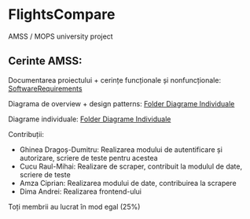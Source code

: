 # FlightsCompare
AMSS / MOPS university project

## Cerinte AMSS:

Documentarea proiectului + cerințe funcționale și nonfuncționale: [SoftwareRequirements](https://github.com/DragosGhinea/FlightsCompare/blob/main/AMSS/SoftwareRequirements.pdf)

Diagrama de overview + design patterns: [Folder Diagrame Individuale](https://github.com/DragosGhinea/FlightsCompare/blob/main/AMSS/DiagramaGenerala_DesignPatterns.pdf)

Diagrame individuale: [Folder Diagrame Individuale](https://github.com/DragosGhinea/FlightsCompare/tree/main/AMSS/individuale)

Contribuții:
 * Ghinea Dragoș-Dumitru: Realizarea modului de autentificare și autorizare, scriere de teste pentru acestea
 * Cucu Raul-Mihai: Realizare de scraper, contribuit la modulul de date, scriere de teste
 * Amza Ciprian: Realizarea modului de date, contribuirea la scrapere
 * Dima Andrei: Realizarea frontend-ului

Toți membrii au lucrat în mod egal (25%)
